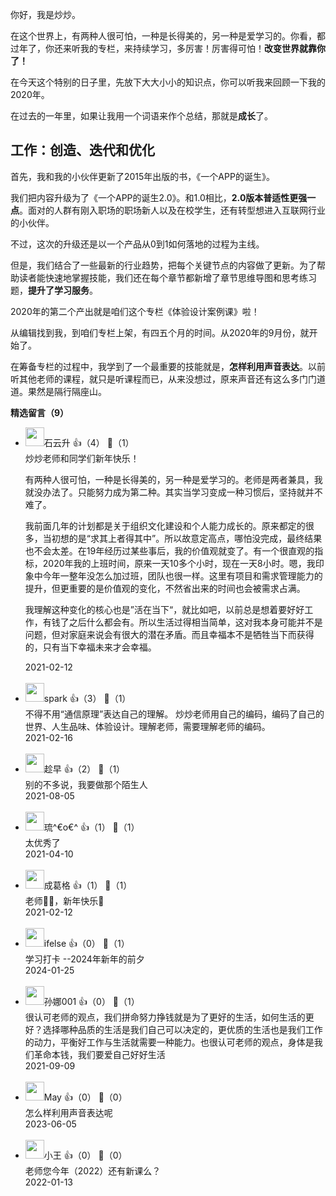 你好，我是炒炒。

在这个世界上，有两种人很可怕，一种是长得美的，另一种是爱学习的。你看，都过年了，你还来听我的专栏，来持续学习，多厉害！厉害得可怕！**改变世界就靠你了！**

在今天这个特别的日子里，先放下大大小小的知识点，你可以听我来回顾一下我的2020年。

在过去的一年里，如果让我用一个词语来作个总结，那就是**成长**了。

## 工作：创造、迭代和优化

首先，我和我的小伙伴更新了2015年出版的书，《一个APP的诞生》。

我们把内容升级为了《一个APP的诞生2.0》。和1.0相比，**2.0版本普适性更强一点**。面对的人群有刚入职场的职场新人以及在校学生，还有转型想进入互联网行业的小伙伴。

不过，这次的升级还是以一个产品从0到1如何落地的过程为主线。

但是，我们结合了一些最新的行业趋势，把每个关键节点的内容做了更新。为了帮助读者能快速地掌握技能，我们还在每个章节都新增了章节思维导图和思考练习题，**提升了学习服务**。

2020年的第二个产出就是咱们这个专栏《体验设计案例课》啦！

从编辑找到我，到咱们专栏上架，有四五个月的时间。从2020年的9月份，就开始了。

在筹备专栏的过程中，我学到了一个最重要的技能就是，**怎样利用声音表达**。以前听其他老师的课程，就只是听课程而已，从来没想过，原来声音还有这么多门门道道。果然是隔行隔座山。
<div><strong>精选留言（9）</strong></div><ul>
<li><img src="https://static001.geekbang.org/account/avatar/00/0f/a0/c3/c5db35df.jpg" width="30px"><span>石云升</span> 👍（4） 💬（1）<div>
炒炒老师和同学们新年快乐！

有两种人很可怕，一种是长得美的，另一种是爱学习的。老师是两者兼具，我就没办法了。只能努力成为第二种。其实当学习变成一种习惯后，坚持就并不难了。

我前面几年的计划都是关于组织文化建设和个人能力成长的。原来都定的很多，当初想的是“求其上者得其中”。所以故意定高点，哪怕没完成，最终结果也不会太差。在19年经历过某些事后，我的价值观就变了。有一个很直观的指标，2020年我的上班时间，原来一天10多个小时，现在一天8小时。嗯，我印象中今年一整年没怎么加过班，团队也很一样。这里有项目和需求管理能力的提升，但更重要的是价值观的变化，不然省出来的时间也会被需求占满。

我理解这种变化的核心也是”活在当下“，就比如吧，以前总是想着要好好工作，有钱了之后什么都会有。所以生活过得相当简单，这对我本身可能并不是问题，但对家庭来说会有很大的潜在矛盾。而且幸福本不是牺牲当下而获得的，只有当下幸福未来才会幸福。
</div>2021-02-12</li><br/><li><img src="https://static001.geekbang.org/account/avatar/00/11/09/fb/52a662b2.jpg" width="30px"><span>spark</span> 👍（3） 💬（1）<div>不得不用“通信原理”表达自己的理解。
炒炒老师用自己的编码，编码了自己的世界、人生品味、体验设计。理解老师，需要理解老师的编码。</div>2021-02-16</li><br/><li><img src="https://static001.geekbang.org/account/avatar/00/0f/bf/22/26530e66.jpg" width="30px"><span>趁早</span> 👍（2） 💬（1）<div>别的不多说，我要做那个陌生人</div>2021-08-05</li><br/><li><img src="https://static001.geekbang.org/account/avatar/00/26/9f/8d/2b1026aa.jpg" width="30px"><span>琉^€o€^</span> 👍（1） 💬（1）<div>太优秀了</div>2021-04-10</li><br/><li><img src="https://static001.geekbang.org/account/avatar/00/0f/ba/59/ffa298a2.jpg" width="30px"><span>成葛格</span> 👍（1） 💬（1）<div>老师👩‍🏫，新年快乐🎉</div>2021-02-12</li><br/><li><img src="https://static001.geekbang.org/account/avatar/00/26/eb/d7/90391376.jpg" width="30px"><span>ifelse</span> 👍（0） 💬（1）<div>学习打卡
--2024年新年的前夕</div>2024-01-25</li><br/><li><img src="" width="30px"><span>孙娜001</span> 👍（0） 💬（1）<div>很认可老师的观点，我们拼命努力挣钱就是为了更好的生活，如何生活的更好？选择哪种品质的生活是我们自己可以决定的，更优质的生活也是我们工作的动力，平衡好工作与生活就需要一种能力。也很认可老师的观点，身体是我们革命本钱，我们要爱自己好好生活</div>2021-09-09</li><br/><li><img src="https://static001.geekbang.org/account/avatar/00/2b/a6/ea/bda460bf.jpg" width="30px"><span>May</span> 👍（0） 💬（0）<div>怎么样利用声音表达呢</div>2023-06-05</li><br/><li><img src="https://static001.geekbang.org/account/avatar/00/28/43/9b/3de38fa7.jpg" width="30px"><span>小王</span> 👍（0） 💬（0）<div>老师您今年（2022）还有新课么？</div>2022-01-13</li><br/>
</ul>